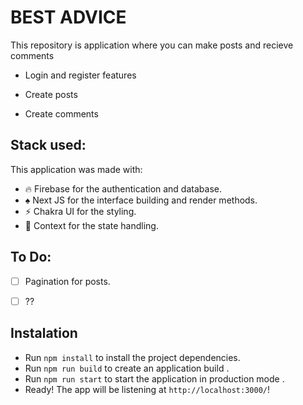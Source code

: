 # BEST ADVICE

This repository is application where you can make posts and recieve comments

- Login and register features

- Create posts

- Create comments

## Stack used:

This application was made with:

- 🔥 Firebase for the authentication and database.
- ♠️ Next JS for the interface building and render methods.
- ⚡️ Chakra UI for the styling.
- 🌌 Context for the state handling.

## To Do:

- [ ] Pagination for posts.

- [ ] ??

## Instalation

- Run `npm install` to install the project dependencies.
- Run `npm run build` to create an application build .
- Run `npm run start` to start the application in production mode .
- Ready! The app will be listening at `http://localhost:3000/`!
